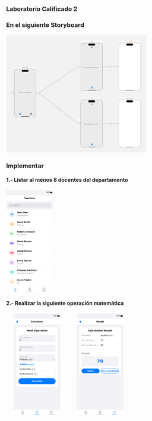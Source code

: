 ### Laboratorio Calificado 2

### En el siguiente Storyboard

<img src="./images/main.png" width="75%" alt="Workflow">

### Implementar

#### 1.- Listar al ménos 8 docentes del departamento

<img src="./images/teachers_list_screen.png" width="25%" alt="Teachers Screen">

#### 2.- Realizar la siguiente operación matemática

<p float="left">
  <img src="./images/calculator_screen.png" width="25%" alt="Calculator Screen" hspace="20" />
  <img src="./images/results_screen.png" width="25%" alt="Results Screen" hspace="20" />
</p>
